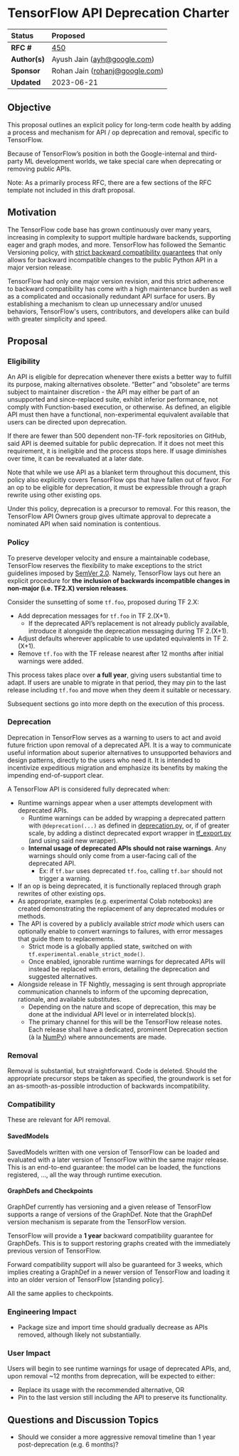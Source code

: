 # TensorFlow API Deprecation Charter

| Status        | Proposed       |
:-------------- |:---------------------------------------------------- |
| **RFC #**     | [450](https://github.com/tensorflow/community/pull/450) |
| **Author(s)** | Ayush Jain (ayh@google.com)                          |
| **Sponsor**   | Rohan Jain (rohanj@google.com)                       |
| **Updated**   | 2023-06-21                                           |

## Objective

This proposal outlines an explicit policy for long-term code health by adding a process and mechanism for API / op deprecation and removal, specific to TensorFlow.

Because of TensorFlow’s position in both the Google-internal and third-party ML development worlds, we take special care when deprecating or removing public APIs. 

Note: As a primarily process RFC, there are a few sections of the RFC template not included in this draft proposal.

## Motivation

The TensorFlow code base has grown continuously over many years, increasing in complexity to support multiple hardware backends, supporting eager and graph modes, and more. TensorFlow has followed the Semantic Versioning policy, with [strict backward compatibility guarantees](https://www.tensorflow.org/guide/versions) that only allows for backward incompatible changes to the public Python API in a major version release. 

TensorFlow had only one major version revision, and this strict adherence to backward compatibility has come with a high maintenance burden as well as a complicated and occasionally redundant API surface for users. By establishing a mechanism to clean up unnecessary and/or unused behaviors, TensorFlow's users, contributors, and developers alike can build with greater simplicity and speed.

## Proposal

### Eligibility

An API is eligible for deprecation whenever there exists a better way to fulfill its purpose, making alternatives obsolete. “Better” and “obsolete” are terms subject to maintainer discretion - the API may either be part of an unsupported and since-replaced suite, exhibit inferior performance, not comply with Function-based execution, or otherwise. As defined, an eligible API must then have a functional, non-experimental equivalent available that users can be directed upon deprecation. 

If there are fewer than 500 dependent non-TF-fork repositories on GitHub, said API is deemed suitable for public deprecation. If it does not meet this requirement, it is ineligible and the process stops here. If usage diminishes over time, it can be reevaluated at a later date.

Note that while we use API as a blanket term throughout this document, this policy also explicitly covers TensorFlow ops that have fallen out of favor. For an op to be eligible for deprecation, it must be expressible through a graph rewrite using other existing ops.

Under this policy, deprecation is a precursor to removal. For this reason, the TensorFlow API Owners group gives ultimate approval to deprecate a nominated API when said nomination is contentious.

### Policy

To preserve developer velocity and ensure a maintainable codebase, TensorFlow reserves the flexibility to make exceptions to the strict guidelines imposed by [SemVer 2.0](https://semver.org/#spec-item-8). Namely, TensorFlow lays out here an explicit procedure for **the** **inclusion of backwards incompatible changes in non-major (i.e. TF2.X) version releases**.

Consider the sunsetting of some `tf.foo`, proposed during TF 2.X:

* Add deprecation messages for `tf.foo` in TF 2.(X+1). 
    * If the deprecated API’s replacement is not already publicly available, introduce it alongside the deprecation messaging during TF 2.(X+1).
* Adjust defaults wherever applicable to use updated equivalents in TF 2.(X+1).
* Remove `tf.foo` with the TF release nearest after 12 months after initial warnings were added.

This process takes place over **a full year**, giving users substantial time to adapt. If users are unable to migrate in that period, they may pin to the last release including `tf.foo` and move when they deem it suitable or necessary.

Subsequent sections go into more depth on the execution of this process.

### Deprecation

Deprecation in TensorFlow serves as a warning to users to act and avoid future friction upon removal of a deprecated API. It is a way to communicate useful information about superior alternatives to unsupported behaviors and design patterns, directly to the users who need it. It is intended to incentivize expeditious migration and emphasize its benefits by making the impending end-of-support clear. 

A TensorFlow API is considered fully deprecated when:

* Runtime warnings appear when a user attempts development with deprecated APIs.
    * Runtime warnings can be added by wrapping a deprecated pattern with `@deprecation(...)` as defined in [deprecation.py](https://github.com/tensorflow/tensorflow/blob/master/tensorflow/python/util/deprecation.py), or, if of greater scale, by adding a distinct deprecated export wrapper in [tf_export.py](https://github.com/tensorflow/tensorflow/blob/master/tensorflow/python/util/tf_export.py) (and using said new wrapper).
    * **Internal usage of deprecated APIs should not raise warnings**. Any warnings should only come from a user-facing call of the deprecated API. 
        * Ex: if `tf.bar` uses deprecated `tf.foo`, calling `tf.bar` should not trigger a warning.
* If an op is being deprecated, it is functionally replaced through graph rewrites of other existing ops. 
* As appropriate, examples (e.g. experimental Colab notebooks) are created demonstrating the replacement of any deprecated modules or methods.
* The API is covered by a publicly available _strict mode_ which users can optionally enable to convert warnings to failures, with error messages that guide them to replacements.
    * Strict mode is a globally applied state, switched on with `tf.experimental.enable_strict_mode()`. 
    * Once enabled, ignorable runtime warnings for deprecated APIs will instead be replaced with errors, detailing the deprecation and suggested alternatives.
* Alongside release in TF Nightly, messaging is sent through appropriate communication channels to inform of the upcoming deprecation, rationale, and available substitutes.
    * Depending on the nature and scope of deprecation, this may be done at the individual API level or in interrelated block(s).
    * The primary channel for this will be the TensorFlow release notes. Each release shall have a dedicated, prominent Deprecation section (à la [NumPy](https://numpy.org/doc/stable/release/1.24.0-notes.html#deprecations)) where announcements are made.

### Removal

Removal is substantial, but straightforward. Code is deleted. Should the appropriate precursor steps be taken as specified, the groundwork is set for an as-smooth-as-possible introduction of backwards incompatibility.

### Compatibility

These are relevant for API removal.

#### SavedModels

SavedModels written with one version of TensorFlow can be loaded and evaluated with a later version of TensorFlow within the same major release. This is an end-to-end guarantee: the model can be loaded, the functions registered, …, all the way through runtime execution.

#### GraphDefs and Checkpoints

GraphDef currently has versioning and a given release of TensorFlow supports a range of versions of the GraphDef.  Note that the GraphDef version mechanism is separate from the TensorFlow version. 

TensorFlow will provide a **1 year** backward compatibility guarantee for GraphDefs. This is to support restoring graphs created with the immediately previous version of TensorFlow. 

Forward compatibility support will also be guaranteed for 3 weeks, which implies creating a GraphDef in a newer version of TensorFlow and loading it into an older version of TensorFlow [standing policy].

All the same applies to checkpoints. 

### Engineering Impact
* Package size and import time should gradually decrease as APIs removed, although likely not substantially.

### User Impact
Users will begin to see runtime warnings for usage of deprecated APIs, and, upon removal ~12 months from deprecation, will be expected to either:
* Replace its usage with the recommended alternative, OR 
* Pin to the last version still including the API to preserve its functionality.

## Questions and Discussion Topics

* Should we consider a more aggressive removal timeline than 1 year post-deprecation (e.g. 6 months)?
